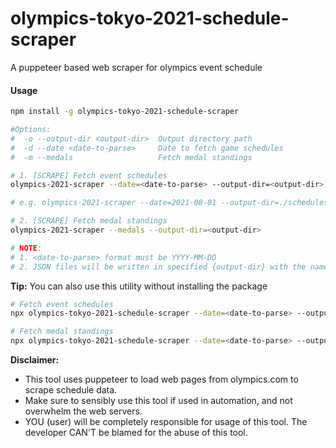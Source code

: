 # olympics-tokyo-2021-schedule-scraper
A puppeteer based web scraper for olympics event schedule

#### Usage

````bash
npm install -g olympics-tokyo-2021-schedule-scraper
````

````bash
#Options:
#  -o --output-dir <output-dir>  Output directory path
#  -d --date <date-to-parse>     Date to fetch game schedules
#  -m --medals                   Fetch medal standings

# 1. [SCRAPE] Fetch event schedules
olympics-2021-scraper --date=<date-to-parse> --output-dir=<output-dir>

# e.g. olympics-2021-scraper --date=2021-08-01 --output-dir=./schedules

# 2. [SCRAPE] Fetch medal standings
olympics-2021-scraper --medals --output-dir=<output-dir>

# NOTE:
# 1. <date-to-parse> format must be YYYY-MM-DD
# 2. JSON files will be written in specified {output-dir} with the name format 'olympics-schedule-{date-to-parse}.json'
````

**Tip:** You can also use this utility without installing the package

````bash
# Fetch event schedules
npx olympics-tokyo-2021-schedule-scraper --date=<date-to-parse> --output-dir=<output-dir>

# Fetch medal standings
npx olympics-tokyo-2021-schedule-scraper --date=<date-to-parse> --output-dir=<output-dir>
````


**Disclaimer:**
- This tool uses puppeteer to load web pages from olympics.com to scrape schedule data.
- Make sure to sensibly use this tool if used in automation, and not overwhelm the web servers.
- YOU (user) will be completely responsible for usage of this tool. The developer CAN'T be blamed for the abuse of this tool.
